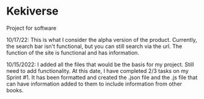 # Kekiverse
Project for software

10/17/22:
This is what I consider the alpha version of the product. Currently, the search bar isn't functional, but you can still search via the url. The function of the site is functional and has information. 


10/15/2022:
I added all the files that would be the basis for my project. Still need to add functionality. At this date, I have completed 2/3 tasks on my Sprint #1. It has been formatted and created the .json file and the .js file that can have information added to them to include information from other books.
